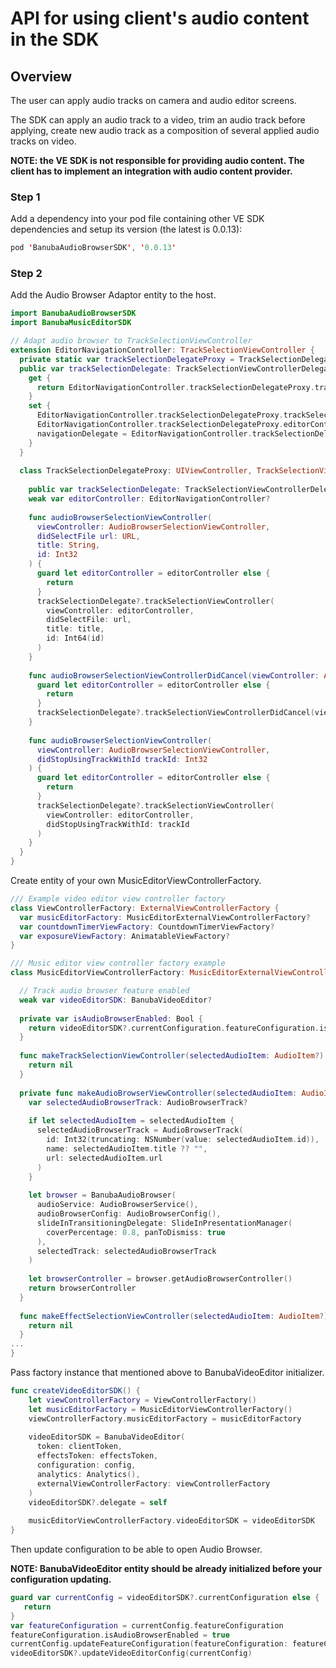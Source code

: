 # API for using client's audio content in the SDK
[comment]: <> (This file was created by exporting notion page from here: https://www.notion.so/vebanuba/API-for-using-client-s-audio-content-in-the-SDK-9a0e03dd3ad04962a2cbadebe5c73c19)
## Overview

The user can apply audio tracks on camera and audio editor screens.

The SDK can apply an audio track to a video, trim an audio track before applying, create new audio track as a composition of several applied audio tracks on video.

**NOTE: the VE SDK is not responsible for providing audio content. The client has to implement an integration with audio content provider.**

### Step 1

Add a dependency into your pod file containing other VE SDK dependencies and setup its version (the latest is 0.0.13):

```swift
pod 'BanubaAudioBrowserSDK', '0.0.13'

```

### Step 2

Add the Audio Browser Adaptor entity to the host. 

```swift
import BanubaAudioBrowserSDK
import BanubaMusicEditorSDK

// Adapt audio browser to TrackSelectionViewController
extension EditorNavigationController: TrackSelectionViewController {
  private static var trackSelectionDelegateProxy = TrackSelectionDelegateProxy()
  public var trackSelectionDelegate: TrackSelectionViewControllerDelegate? {
    get {
      return EditorNavigationController.trackSelectionDelegateProxy.trackSelectionDelegate
    }
    set {
      EditorNavigationController.trackSelectionDelegateProxy.trackSelectionDelegate = newValue
      EditorNavigationController.trackSelectionDelegateProxy.editorController = self
      navigationDelegate = EditorNavigationController.trackSelectionDelegateProxy
    }
  }
  
  class TrackSelectionDelegateProxy: UIViewController, TrackSelectionViewController, AudioBrowserSelectionViewControllerDelegate {
    
    public var trackSelectionDelegate: TrackSelectionViewControllerDelegate?
    weak var editorController: EditorNavigationController?
    
    func audioBrowserSelectionViewController(
      viewController: AudioBrowserSelectionViewController,
      didSelectFile url: URL,
      title: String,
      id: Int32
    ) {
      guard let editorController = editorController else {
        return
      }
      trackSelectionDelegate?.trackSelectionViewController(
        viewController: editorController,
        didSelectFile: url,
        title: title,
        id: Int64(id)
      )
    }
    
    func audioBrowserSelectionViewControllerDidCancel(viewController: AudioBrowserSelectionViewController) {
      guard let editorController = editorController else {
        return
      }
      trackSelectionDelegate?.trackSelectionViewControllerDidCancel(viewController: editorController)
    }
    
    func audioBrowserSelectionViewController(
      viewController: AudioBrowserSelectionViewController,
      didStopUsingTrackWithId trackId: Int32
    ) {
      guard let editorController = editorController else {
        return
      }
      trackSelectionDelegate?.trackSelectionViewController(
        viewController: editorController,
        didStopUsingTrackWithId: trackId
      )
    }
  }
}
```

Create entity of your own MusicEditorViewControllerFactory.

```swift
/// Example video editor view controller factory
class ViewControllerFactory: ExternalViewControllerFactory {
  var musicEditorFactory: MusicEditorExternalViewControllerFactory?
  var countdownTimerViewFactory: CountdownTimerViewFactory?
  var exposureViewFactory: AnimatableViewFactory?
}

/// Music editor view controller factory example
class MusicEditorViewControllerFactory: MusicEditorExternalViewControllerFactory {

  // Track audio browser feature enabled
  weak var videoEditorSDK: BanubaVideoEditor?
  
  private var isAudioBrowserEnabled: Bool {
    return videoEditorSDK?.currentConfiguration.featureConfiguration.isAudioBrowserEnabled ?? false
  }
  
  func makeTrackSelectionViewController(selectedAudioItem: AudioItem?) -> TrackSelectionViewController? {
    return nil
  }
  
  private func makeAudioBrowserViewController(selectedAudioItem: AudioItem?) -> EditorNavigationController {
    var selectedAudioBrowserTrack: AudioBrowserTrack?
    
    if let selectedAudioItem = selectedAudioItem {
      selectedAudioBrowserTrack = AudioBrowserTrack(
        id: Int32(truncating: NSNumber(value: selectedAudioItem.id)),
        name: selectedAudioItem.title ?? "",
        url: selectedAudioItem.url
      )
    }
    
    let browser = BanubaAudioBrowser(
      audioService: AudioBrowserService(),
      audioBrowserConfig: AudioBrowserConfig(),
      slideInTransitioningDelegate: SlideInPresentationManager(
        coverPercentage: 0.8, panToDismiss: true
      ),
      selectedTrack: selectedAudioBrowserTrack
    )
    
    let browserController = browser.getAudioBrowserController()
    return browserController
  }
  
  func makeEffectSelectionViewController(selectedAudioItem: AudioItem?) -> EffectSelectionViewController? {
    return nil
  }
...
}
```

Pass factory instance that mentioned above to BanubaVideoEditor initializer.

```swift
func createVideoEditorSDK() {
    let viewControllerFactory = ViewControllerFactory()
    let musicEditorFactory = MusicEditorViewControllerFactory()
    viewControllerFactory.musicEditorFactory = musicEditorFactory
        
    videoEditorSDK = BanubaVideoEditor(
      token: clientToken,
      effectsToken: effectsToken,
      configuration: config,
      analytics: Analytics(),
      externalViewControllerFactory: viewControllerFactory
    )
    videoEditorSDK?.delegate = self
    
    musicEditorViewControllerFactory.videoEditorSDK = videoEditorSDK
}
```
Then update configuration to be able to open Audio Browser.

**NOTE: BanubaVideoEditor entity should be already initialized before your configuration updating.**

```swift
guard var currentConfig = videoEditorSDK?.currentConfiguration else {
   return 
}
var featureConfiguration = currentConfig.featureConfiguration
featureConfiguration.isAudioBrowserEnabled = true
currentConfig.updateFeatureConfiguration(featureConfiguration: featureConfiguration)
videoEditorSDK?.updateVideoEditorConfig(currentConfig)

```